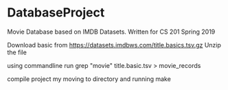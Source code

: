# DatabaseProject
Movie Database based on IMDB Datasets. Written for CS 201 Spring 2019


Download basic from https://datasets.imdbws.com/title.basics.tsv.gz
Unzip the file

using commandline run grep "movie" title.basic.tsv > movie_records

compile project my moving to directory and running make


